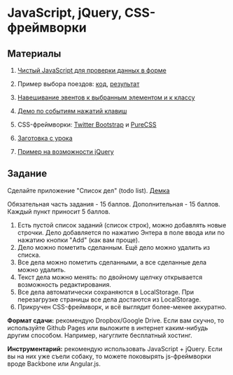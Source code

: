 JavaScript, jQuery, CSS-фреймворки
==================================

Материалы
---------

1. [Чистый JavaScript для проверки данных в форме](http://jsfiddle.net/u56uW/4/)

2. Пример выбора поездов: [код](rasp), [результат](http://vpavlenko.github.io/js-todo-task/rasp/)

3. [Навешивание эвентов к выбранным элементом и к классу](http://jsfiddle.net/8YbM9/1/)

4. [Демо по событиям нажатий клавиш](http://javascript.info/tutorial/keyboard-events)

5. CSS-фреймворки: [Twitter Bootstrap](http://getbootstrap.com/components/) и [PureCSS](http://purecss.io/)

6. [Заготовка с урока](http://jsfiddle.net/99LTX/3/)

7. [Пример на возможности jQuery](http://jsfiddle.net/J45tc/6/)



Задание
-------

Сделайте приложение "Список дел" (todo list). [Демка](http://ahamlett.com/Backbone.localStorage/examples/index.html)

Обязательная часть задания - 15 баллов. Дополнительная - 15 баллов. Каждый пункт приносит 5 баллов.

1. Есть пустой список заданий (список строк), можно добавлять новые строчки. Дело добавляется по нажатию Энтера в поле ввода или по нажатию кнопки "Add" (как вам проще).
2. Дело можно пометить сделанным. Ещё дело можно удалить из списка.
3. Все дела можно пометить сделанными, а все сделанные дела можно удалить.
4. Текст дела можно менять: по двойному щелчку открывается возможность редактирования.
5. Все дела автоматически сохраняются в LocalStorage. При перезагрузке страницы все дела достаются из LocalStorage.
6. Прикручен CSS-фреймворк, и всё выглядит более-менее аккуратно.

**Формат сдачи:** рекомендую Dropbox/Google Drive. Если вам скучно, то используйте Github Pages или выложите в интернет каким-нибудь другим способом. Например, нагуглите бесплатный хостинг.

**Инструментарий:** рекомендую использовать JavaScript + jQuery. Если вы на них уже съели собаку, то можете поковырять js-фреймворки вроде Backbone или Angular.js.
